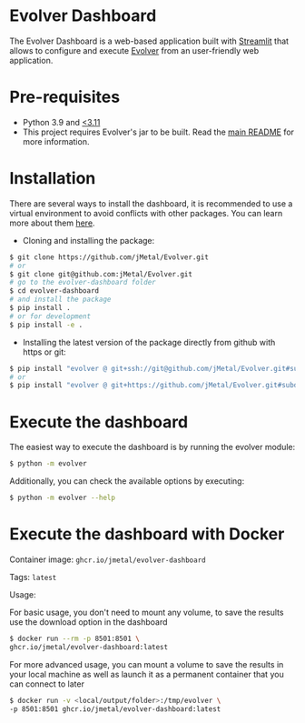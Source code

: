 # Evolver Dashboard
The Evolver Dashboard is a web-based application built with [Streamlit](https://streamlit.io/) that allows to configure and execute [Evolver](https://github.com/jMetal/Evolver) from an user-friendly web application.

# Pre-requisites
* Python 3.9 and [<3.11](https://github.com/whitphx/streamlit-server-state/issues/187)
* This project requires Evolver's jar to be built. Read the [main README](../README.md) for more information.

# Installation
There are several ways to install the dashboard, it is recommended to use a virtual environment to avoid conflicts with other packages. You can learn more about them [here](https://docs.python.org/3/library/venv.html).

* Cloning and installing the package:
```bash
$ git clone https://github.com/jMetal/Evolver.git
# or
$ git clone git@github.com:jMetal/Evolver.git
# go to the evolver-dashboard folder
$ cd evolver-dashboard
# and install the package
$ pip install .
# or for development
$ pip install -e .
```
* Installing the latest version of the package directly from github with https or git:
```bash
$ pip install "evolver @ git+ssh://git@github.com/jMetal/Evolver.git#subdirectory=evolver-dashboard"
# or
$ pip install "evolver @ git+https://github.com/jMetal/Evolver.git#subdirectory=evolver-dashboard"
```

# Execute the dashboard
The easiest way to execute the dashboard is by running the evolver module:
```bash
$ python -m evolver
```

Additionally, you can check the available options by executing:
```bash
$ python -m evolver --help
```

# Execute the dashboard with Docker
Container image: `ghcr.io/jmetal/evolver-dashboard`

Tags: `latest`

Usage:

For basic usage, you don't need to mount any volume, to save the results use the download option in the dashboard
```bash
$ docker run --rm -p 8501:8501 \
ghcr.io/jmetal/evolver-dashboard:latest
```

For more advanced usage, you can mount a volume to save the results in your local machine as well as launch it as a permanent container that you can connect to later
```bash
$ docker run -v <local/output/folder>:/tmp/evolver \
-p 8501:8501 ghcr.io/jmetal/evolver-dashboard:latest
```
